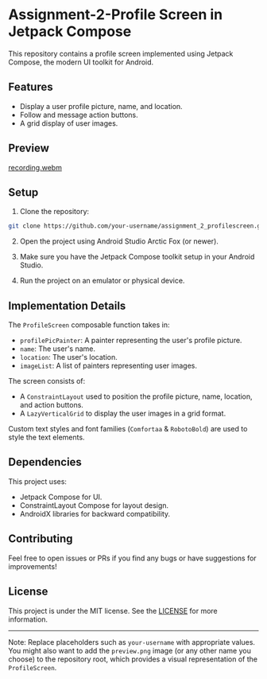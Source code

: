 # Assignment-2-Profile Screen in Jetpack Compose

This repository contains a profile screen implemented using Jetpack Compose, the modern UI toolkit for Android.

## Features

- Display a user profile picture, name, and location.
- Follow and message action buttons.
- A grid display of user images.

## Preview

[recording.webm](https://github.com/Khairul-Blockcode/Assignment-2-ProfileScreen/assets/99964571/a30caa75-1fc4-48ba-95f8-0e51e589aed9)

## Setup

1. Clone the repository:

```bash
git clone https://github.com/your-username/assignment_2_profilescreen.git
```

2. Open the project using Android Studio Arctic Fox (or newer).

3. Make sure you have the Jetpack Compose toolkit setup in your Android Studio.

4. Run the project on an emulator or physical device.

## Implementation Details

The `ProfileScreen` composable function takes in:
- `profilePicPainter`: A painter representing the user's profile picture.
- `name`: The user's name.
- `location`: The user's location.
- `imageList`: A list of painters representing user images.

The screen consists of:
- A `ConstraintLayout` used to position the profile picture, name, location, and action buttons.
- A `LazyVerticalGrid` to display the user images in a grid format.

Custom text styles and font families (`Comfortaa` & `RobotoBold`) are used to style the text elements.

## Dependencies

This project uses:
- Jetpack Compose for UI.
- ConstraintLayout Compose for layout design.
- AndroidX libraries for backward compatibility.

## Contributing

Feel free to open issues or PRs if you find any bugs or have suggestions for improvements!

## License

This project is under the MIT license. See the [LICENSE](LICENSE) for more information.

---

Note: Replace placeholders such as `your-username` with appropriate values. You might also want to add the `preview.png` image (or any other name you choose) to the repository root, which provides a visual representation of the `ProfileScreen`.

